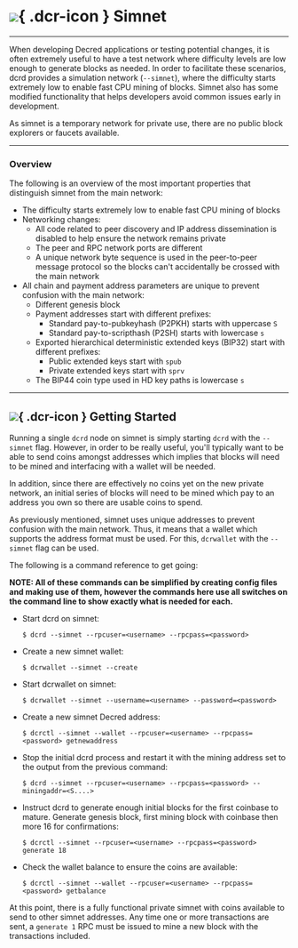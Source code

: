 # ![](../img/dcr-icons/Dcrtl.svg){ .dcr-icon } Simnet

---

When developing Decred applications or testing potential changes, it is often extremely useful to have a test network where difficulty levels are low enough to generate blocks as needed.
In order to facilitate these scenarios, dcrd provides a simulation network (`--simnet`), where the difficulty starts extremely low to enable fast CPU mining of blocks.
Simnet also has some modified functionality that helps developers avoid common issues early in development.

As simnet is a temporary network for private use, there are no public
block explorers or faucets available.

---

### Overview

The following is an overview of the most important properties that distinguish simnet from the main network:

* The difficulty starts extremely low to enable fast CPU mining of blocks
* Networking changes:
    * All code related to peer discovery and IP address dissemination is disabled to help ensure the network remains private
    * The peer and RPC network ports are different
    * A unique network byte sequence is used in the peer-to-peer message protocol so the blocks can't accidentally be crossed with the main network
* All chain and payment address parameters are unique to prevent confusion with the main network:
    * Different genesis block
    * Payment addresses start with different prefixes:
        * Standard pay-to-pubkeyhash (P2PKH) starts with uppercase `S`
        * Standard pay-to-scripthash (P2SH) starts with lowercase `s`
    * Exported hierarchical deterministic extended keys (BIP32) start with different prefixes:
        * Public extended keys start with `spub`
        * Private extended keys start with `sprv`
    * The BIP44 coin type used in HD key paths is lowercase `s`

---

## ![](../img/dcr-icons/AtoB.svg){ .dcr-icon } Getting Started

Running a single `dcrd` node on simnet is simply starting `dcrd` with the `--simnet` flag.
However, in order to be really useful, you'll typically want to be able to send coins amongst addresses which implies that blocks will need to be mined and interfacing with a wallet will be needed.

In addition, since there are effectively no coins yet on the new private network, an initial series of blocks will need to be mined which pay to an address you own so there are usable coins to spend.

As previously mentioned, simnet uses unique addresses to prevent confusion with the main network.
Thus, it means that a wallet which supports the address format must be used.
For this, `dcrwallet` with the `--simnet` flag can be used.

The following is a command reference to get going:

**NOTE: All of these commands can be simplified by creating config files and making use of them, however the commands here use all switches on the command line to show exactly what is needed for each.**

* Start dcrd on simnet:

  `$ dcrd --simnet --rpcuser=<username> --rpcpass=<password>`

* Create a new simnet wallet:

  `$ dcrwallet --simnet --create`

* Start dcrwallet on simnet:

  `$ dcrwallet --simnet --username=<username> --password=<password>`

* Create a new simnet Decred address:

  `$ dcrctl --simnet --wallet --rpcuser=<username> --rpcpass=<password> getnewaddress`

* Stop the initial dcrd process and restart it with the mining address set to the output from the previous command:

  `$ dcrd --simnet --rpcuser=<username> --rpcpass=<password> --miningaddr=<S....>`

* Instruct dcrd to generate enough initial blocks for the first coinbase to mature. Generate genesis block, first mining block with coinbase then more 16 for confirmations:

  `$ dcrctl --simnet --rpcuser=<username> --rpcpass=<password> generate 18`

* Check the wallet balance to ensure the coins are available:

  `$ dcrctl --simnet --wallet --rpcuser=<username> --rpcpass=<password> getbalance`

At this point, there is a fully functional private simnet with coins available to send to other simnet addresses.  Any time one or more transactions are sent, a `generate 1` RPC must be issued to mine a new block with the transactions included.

